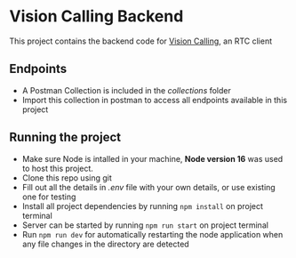 # Vision Calling Backend

This project contains the backend code for [Vision Calling](https://github.com/AshmitW/vision-calling), an RTC client

## Endpoints

- A Postman Collection is included in the *collections* folder
- Import this collection in postman to access all endpoints available in this project

## Running the project

- Make sure Node is intalled in your machine, **Node version 16** was used to host this project.
- Clone this repo using git
- Fill out all the details in *.env* file with your own details, or use existing one for testing
- Install all project dependencies by running `npm install` on project terminal
- Server can be started by running `npm run start` on project terminal
- Run `npm run dev` for automatically restarting the node application when any file changes in the directory are detected
